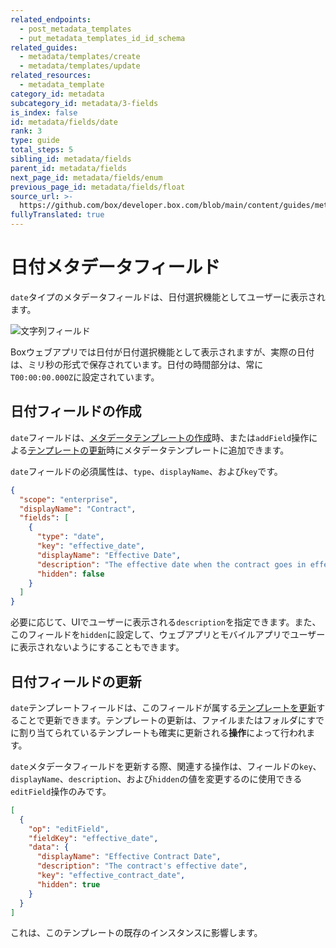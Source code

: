 ```yaml
---
related_endpoints:
  - post_metadata_templates
  - put_metadata_templates_id_id_schema
related_guides:
  - metadata/templates/create
  - metadata/templates/update
related_resources:
  - metadata_template
category_id: metadata
subcategory_id: metadata/3-fields
is_index: false
id: metadata/fields/date
rank: 3
type: guide
total_steps: 5
sibling_id: metadata/fields
parent_id: metadata/fields
next_page_id: metadata/fields/enum
previous_page_id: metadata/fields/float
source_url: >-
  https://github.com/box/developer.box.com/blob/main/content/guides/metadata/3-fields/3-date.md
fullyTranslated: true
---
```

# 日付メタデータフィールド

`date`タイプのメタデータフィールドは、日付選択機能としてユーザーに表示されます。

<ImageFrame border center shadow width="400">

![文字列フィールド](./metadata-field-date.png)

</ImageFrame>

<Message notice>

Boxウェブアプリでは日付が日付選択機能として表示されますが、実際の日付は、ミリ秒の形式で保存されています。日付の時間部分は、常に`T00:00:00.000Z`に設定されています。

</Message>

## 日付フィールドの作成

`date`フィールドは、[メタデータテンプレートの作成][g_create_template]時、または`addField`操作による[テンプレートの更新][g_update_template]時にメタデータテンプレートに追加できます。

`date`フィールドの必須属性は、`type`、`displayName`、および`key`です。

```json
{
  "scope": "enterprise",
  "displayName": "Contract",
  "fields": [
    {
      "type": "date",
      "key": "effective_date",
      "displayName": "Effective Date",
      "description": "The effective date when the contract goes in effect",
      "hidden": false
    }
  ]
}
```

必要に応じて、UIでユーザーに表示される`description`を指定できます。また、このフィールドを`hidden`に設定して、ウェブアプリとモバイルアプリでユーザーに表示されないようにすることもできます。

## 日付フィールドの更新

`date`テンプレートフィールドは、このフィールドが属する[テンプレートを更新][g_update_template]することで更新できます。テンプレートの更新は、ファイルまたはフォルダにすでに割り当てられているテンプレートも確実に更新される**操作**によって行われます。

`date`メタデータフィールドを更新する際、関連する操作は、フィールドの`key`、`displayName`、`description`、および`hidden`の値を変更するのに使用できる`editField`操作のみです。

```json
[
  {
    "op": "editField",
    "fieldKey": "effective_date",
    "data": {
      "displayName": "Effective Contract Date",
      "description": "The contract's effective date",
      "key": "effective_contract_date",
      "hidden": true
    }
  }
]
```

<Message warning>

これは、このテンプレートの既存のインスタンスに影響します。

</Message>

[g_create_template]: g://metadata/templates/create

[g_update_template]: g://metadata/templates/update
